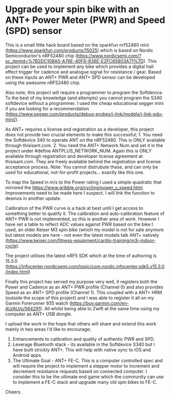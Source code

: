 # Upgrade your spin bike with an ANT+ Power Meter (PWR) and Speed (SPD) sensor

This is a small little hack board based on the sparkfun nrf52480 mini (https://www.sparkfun.com/products/15025) which is based on Nordic Semiconductor's nRF52480 chip (https://www.nordicsemi.com/?sc_itemid=%7B2DC10BA5-A76E-40F8-836E-E2FC65803A71%7D). This project can be used to implement any bike which provides a digital hall effect trigger for cadence and analogue signal for resistance / gear. Based on these inputs an ANT+ PWR and ANT+ SPD sensor can be developed using the awesome nRF52480 chip.

Also note, this project will require a programmer to program the Softdevice. To the best of my knowledge (and attempts) you cannot program the S340 softdevice without a programmer. I used the cheap educational segger mini if you are looking for a recommendation (https://www.segger.com/products/debug-probes/j-link/models/j-link-edu-mini/).

As ANT+ requires a license and registration as a developer, this project does not provide two crucial elements to make this successful; 1. You need the Softdevice 340 to operate ANT on the nRF52480. This is ONLY available through thisisant.com. 2. You need the ANT+ Network Num and set it in the project under #define ANTPLUS_NETWORK_NUM. Again this is ONLY available through registration and developer license agreement at thisisant.com. They are freely available behind the registration and license acceptance process. Note: You cannot distrubute these, and can only be used for educational, not-for-profit projects... exactly like this one.

To map the Speed in m/s to the Power rating I used a simple quadratic that mirrored the https://www.gribble.org/cycling/power_v_speed.html. Improvements need to be made here I suspect. I will link the function to desmos in another update.

Calibration of the PWR curve is a hack at best until I get access to something better to qualify it. The calibration and auto-calibration feature of ANT+ PWR is not implemented, so this is another area of work. However I have set a table to reflect ADC values against PWR based on the bike I used, an older Keiser M3 spin bike (which my model is not for sale anymore but latest models are here - not even the latest models talk ANT+ natively (https://www.keiser.com/fitness-equipment/cardio-training/m3i-indoor-cycle).

The project utilises the latest nRF5 SDK which at the time of authoring is 15.3.0 (https://infocenter.nordicsemi.com/topic/com.nordic.infocenter.sdk5.v15.3.0/index.html)

Finally this project has served my purpose very well, it registers both the Power and Cadence as an ANT+ PWR profile (Channel 0) and also provides Speed as an ANT+ SPD profile (Channel 1). This coupled with a ANT+ HRM (outside the scope of this project) and I was able to register it all on my Garmin Forerunner 935 watch (https://buy.garmin.com/en-AU/AU/p/564291). All whilst being able to Zwift at the same time using my computer as ANT+ USB dongle.

I upload the work in the hope that others will share and extend this work mainly in two areas I'd like to encourage;
1. Enhancements to calibration and quality of authentic PWR and SPD.
2. Leverage Bluetooth stack - its available in the Softdevice S340 but I have built strickly ANT+. This will help with native sync to iOS and Android apps.
3. The Ultimate Goal - ANT+ FE-C. This is a computer controlled spec and will require the project to implement a stepper motor to increment and decrement resistance requests based on connected computer. I consider this to be the ultimate end game which the community can use to implement a FE-C stack and upgrade many old spin bikes to FE-C.

Cheers.
